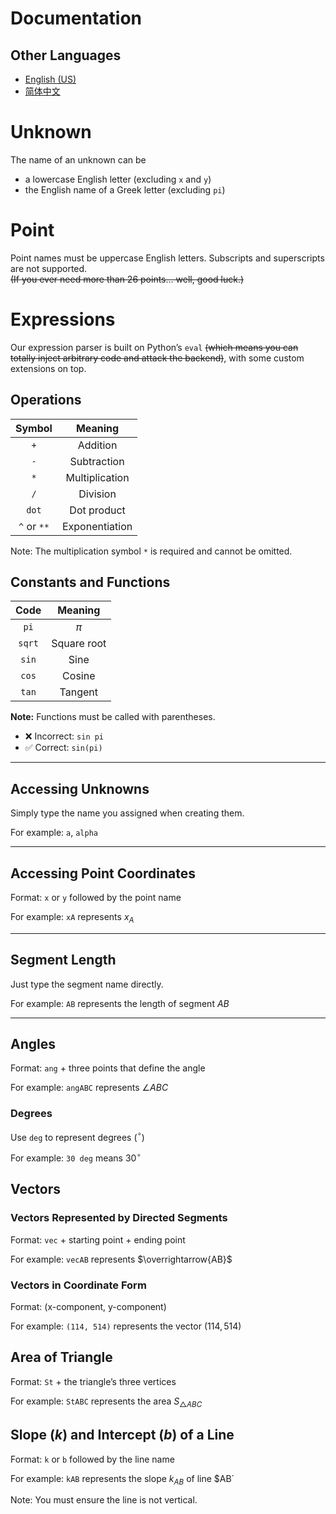 # Documentation

## Other Languages

- [English (US)](docs.en.md)
- [简体中文](docs.md)

# Unknown

The name of an unknown can be

- a lowercase English letter (excluding `x` and `y`)
- the English name of a Greek letter (excluding `pi`)

# Point

Point names must be uppercase English letters. Subscripts and superscripts are not supported.  
~~(If you ever need more than 26 points... well, good luck.)~~

# Expressions

Our expression parser is built on Python’s `eval` ~~(which means you can totally inject arbitrary code and attack the backend)~~, with some custom extensions on top.

## Operations

|   Symbol    |    Meaning     |
| :---------: | :------------: |
|     `+`     |    Addition    |
|     `-`     |  Subtraction   |
|     `*`     | Multiplication |
|     `/`     |    Division    |
|    `dot`    |  Dot product   |
| `^` or `**` | Exponentiation |

Note: The multiplication symbol `*` is required and cannot be omitted.

## Constants and Functions

|  Code  |   Meaning   |
| :----: | :---------: |
|  `pi`  |    $\pi$    |
| `sqrt` | Square root |
| `sin`  |    Sine     |
| `cos`  |   Cosine    |
| `tan`  |   Tangent   |

**Note:** Functions must be called with parentheses.

- ❌ Incorrect: `sin pi`
- ✅ Correct: `sin(pi)`

---

## Accessing Unknowns

Simply type the name you assigned when creating them.

For example: `a`, `alpha`

---

## Accessing Point Coordinates

Format: `x` or `y` followed by the point name

For example: `xA` represents $x_A$

---

## Segment Length

Just type the segment name directly.

For example: `AB` represents the length of segment $AB$

---

## Angles

Format: `ang` + three points that define the angle

For example: `angABC` represents $\angle ABC$

### Degrees

Use `deg` to represent degrees ($^\circ$)

For example: `30 deg` means $30^\circ$

## Vectors

### Vectors Represented by Directed Segments

Format: `vec` + starting point + ending point

For example: `vecAB` represents $\overrightarrow{AB}$

### Vectors in Coordinate Form

Format: (x-component, y-component)

For example: `(114, 514)` represents the vector $(114, 514)$

## Area of Triangle

Format: `St` + the triangle’s three vertices

For example: `StABC` represents the area $S_{\triangle ABC}$

## Slope ($k$) and Intercept ($b$) of a Line

Format: `k` or `b` followed by the line name

For example: `kAB` represents the slope $k_{AB}$ of line $AB`

Note: You must ensure the line is not vertical.
